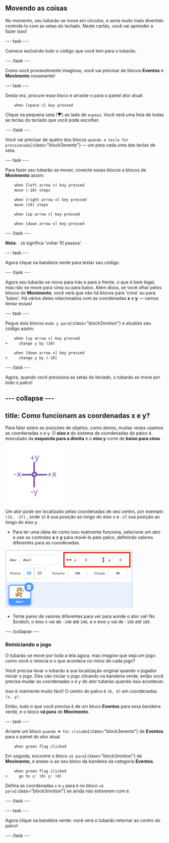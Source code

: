 ## Movendo as coisas

No momento, seu tubarão se move em círculos, e seria muito mais divertido controlá-lo com as setas do teclado. Neste cartão, você vai aprender a fazer isso!

--- task ---

Comece excluindo todo o código que você tem para o tubarão.

--- /task ---

Como você provavelmente imaginou, você vai precisar de blocos **Eventos** e **Movimento** novamente!

--- task ---

Desta vez, procure esse bloco e arraste-o para o painel ator atual:

```blocks3
    when [space v] key pressed
```

Clique na pequena seta (▼) ao lado de `espaço`. Você verá uma lista de todas as teclas do teclado que você pode escolher.

--- /task ---

Você vai precisar de quatro dos blocos `quando a tecla for pressionada`{:class="block3events"} — um para cada uma das teclas de seta.

--- task ---

Para fazer seu tubarão se mover, conecte esses blocos a blocos de **Movimento** assim:

```blocks3
    when [left arrow v] key pressed
    move (-10) steps
```

```blocks3
    when [right arrow v] key pressed
    move (10) steps
```

```blocks3
    when [up arrow v] key pressed
```

```blocks3
    when [down arrow v] key pressed
```

--- /task ---

**Nota**: `-10` significa 'voltar 10 passos'.

--- task ---

Agora clique na bandeira verde para testar seu código.

--- /task ---

Agora seu tubarão se move para trás e para a frente, o que é bem legal, mas não se move para cima ou para baixo. Além disso, se você olhar pelos blocos de **Movimento**, você verá que não há blocos para 'cima' ou para 'baixo'. Há vários deles relacionados com as coordenadas **x** e **y** — vamos tentar essas!

--- task ---

Pegue dois blocos `mude y para`{:class="block3motion"} e atualize seu código assim:

```blocks3
    when [up arrow v] key pressed
+     change y by (10)
```

```blocks3
    when [down arrow v] key pressed
+     change y by (-10)
```

--- /task ---

Agora, quando você pressiona as setas do teclado, o tubarão se move por todo o palco!

--- collapse ---
---
title: Como funcionam as coordenadas x e y?
---

Para falar sobre as posições de objetos, como atores, muitas vezes usamos as coordenadas x e y. O **eixo x** do sistema de coordenadas do palco é executado da **esquerda para a direita** e o **eixo y** corre de **baixo para cima**.

![](images/moving3.png)

Um ator pode ser localizado pelas coordenadas de seu centro, por exemplo `(15, -27)` , onde `15` é sua posição ao longo do eixo x e `-27` sua posição ao longo do eixo y.

+ Para ter uma ideia de como isso realmente funciona, selecione um ator e use os controles **x** e **y** para movê-lo pelo palco, definindo valores diferentes para as coordenadas.

![](images/xycoords.png)

+ Tente pares de valores diferentes para ver para aonde o ator vai! No Scratch, o eixo x vai de `-240` até `240`, e o eixo y vai de `-180` até `180`.

--- /collapse ---

### Reiniciando o jogo

O tubarão se move por toda a tela agora, mas imagine que seja um jogo: como você o reinicia e o que acontece no início de cada jogo?

Você precisa levar o tubarão à sua localização original quando o jogador iniciar o jogo. Eles vão iniciar o jogo clicando na bandeira verde, então você precisa mudar as coordenadas x e y do ator tubarão quando isso acontecer.

Isso é realmente muito fácil! O centro do palco é `(0, 0)` em coordenadas `(x, y)`.

Então, tudo o que você precisa é de um bloco **Eventos** para essa bandeira verde, e o bloco **vá para** de **Movimento**.

--- task ---

Arraste um bloco `quando ⚑ for clicado`{:class="block3events"} de **Eventos** para o painel do ator atual.

```blocks3
    when green flag clicked
```

Em seguida, encontre o bloco `vá para`{:class="block3motion"} de **Movimento**, e anexe-o ao seu bloco da bandeira da categoria **Eventos**.

```blocks3
    when green flag clicked
+     go to x: (0) y: (0)
```

Defina as coordenadas `x` e `y` para `0` no bloco `vá para`{:class="block3motion"} se ainda não estiverem com `0`.

--- /task ---

--- task ---

Agora clique na bandeira verde: você verá o tubarão retornar ao centro do palco!

--- /task ---